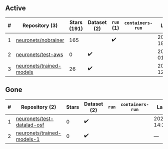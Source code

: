 ## Active
| # | Repository (3) | Stars (191) | Dataset (2) | `run` (1) | `containers-run` | Last Modified |
| --- | --- | --- | --- | --- | --- | --- |
| 1 | [neuronets/nobrainer](https://github.com/neuronets/nobrainer) | 165 |  | :heavy_check_mark: |  | 2025-06-23 18:15:59+00:00 |
| 2 | [neuronets/test-aws](https://github.com/neuronets/test-aws) | 0 | :heavy_check_mark: |  |  | 2024-02-27 01:55:02+00:00 |
| 3 | [neuronets/trained-models](https://github.com/neuronets/trained-models) | 26 | :heavy_check_mark: |  |  | 2024-01-31 12:22:31+00:00 |

## Gone
| # | Repository (2) | Stars | Dataset (2) | `run` | `containers-run` | Last Modified |
| --- | --- | --- | --- | --- | --- | --- |
| 1 | [neuronets/test-datalad-osf](https://github.com/neuronets/test-datalad-osf) | 0 | :heavy_check_mark: |  |  | 2023-11-05 14:27:10+00:00 |
| 2 | [neuronets/trained-models-1](https://github.com/neuronets/trained-models-1) | 0 | :heavy_check_mark: |  |  | — |
